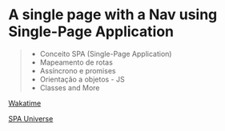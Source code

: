 # A single page with a Nav using Single-Page Application

> - Conceito SPA (Single-Page Application)
> - Mapeamento de rotas
> - Assíncrono e promises
> - Orientação a objetos - JS
> - Classes and More

[Wakatime](https://wakatime.com/@saulocatunda/projects/ftitiwearx)

[SPA Universe](https://saulocatunda.github.io/SPA-Universe/)
